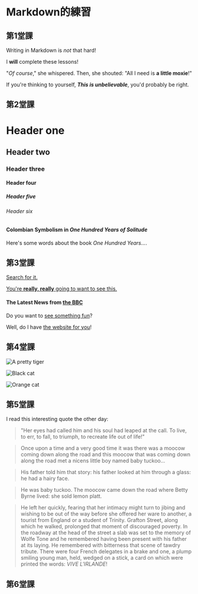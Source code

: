 # Markdown的練習

## 第1堂課
Writing in Markdown is _not_ that hard!

I **will** complete these lessons!

"_Of course_," she whispered. Then, she shouted: "All I need is **a little moxie**!"

If you're thinking to yourself, **_This is unbelievable_**, you'd probably be right.

## 第2堂課
# Header one
## Header two
### Header three
#### Header four
##### Header five
###### Header six

#### Colombian Symbolism in _One Hundred Years of Solitude_

Here's some words about the book _One Hundred Years..._.

## 第3堂課
[Search for it.](www.google.com)

[You're **really, really** going to want to see this.](www.dailykitten.com)

#### The Latest News from [the BBC](www.bbc.com/news)

Do you want to [see something fun][another place]?

Well, do I have [the website for you][another-link]!

[another place]: www.zombo.com
[another-link]: www.stumbleupon.com

## 第4堂課
![A pretty tiger](https://upload.wikimedia.org/wikipedia/commons/5/56/Tiger.50.jpg)

![Black cat][Black]

![Orange cat][Orange]

[Black]: https://upload.wikimedia.org/wikipedia/commons/a/a3/81_INF_DIV_SSI.jpg

[Orange]: http://icons.iconarchive.com/icons/google/noto-emoji-animals-nature/256/22221-cat-icon.png

[Black]: https://upload.wikimedia.org/wikipedia/commons/a/a3/81_INF_DIV_SSI.jpg

## 第5堂課
I read this interesting quote the other day:

>"Her eyes had called him and his soul had leaped at the call. To live, to err, to fall, to triumph, to recreate life out of life!"

>Once upon a time and a very good time it was there was a moocow coming down along the road and this moocow that was coming down along the road met a nicens little boy named baby tuckoo...

>His father told him that story: his father looked at him through a glass: he had a hairy face.

>He was baby tuckoo. The moocow came down the road where Betty Byrne lived: she sold lemon platt.

>He left her quickly, fearing that her intimacy might turn to jibing and wishing to be out of the way before she offered her ware to another, a tourist from England or a student of Trinity. Grafton Street, along which he walked, prolonged that moment of discouraged poverty. In the roadway at the head of the street a slab was set to the memory of Wolfe Tone and he remembered having been present with his father at its laying. He remembered with bitterness that scene of tawdry tribute. There were four French delegates in a brake and one, a plump smiling young man, held, wedged on a stick, a card on which were printed the words: _VIVE L'IRLANDE_!

## 第6堂課